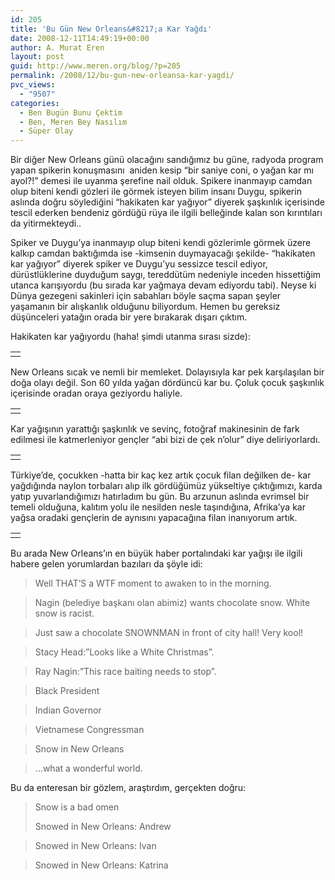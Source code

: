 ```yaml
---
id: 205
title: 'Bu Gün New Orleans&#8217;a Kar Yağdı'
date: 2008-12-11T14:49:19+00:00
author: A. Murat Eren
layout: post
guid: http://www.meren.org/blog/?p=205
permalink: /2008/12/bu-gun-new-orleansa-kar-yagdi/
pvc_views:
  - "9507"
categories:
  - Ben Bugün Bunu Çektim
  - Ben, Meren Bey Nasılım
  - Süper Olay
---
```

Bir diğer New Orleans günü olacağını sandığımız bu güne, radyoda program yapan spikerin konuşmasını  aniden kesip &#8220;bir saniye coni, o yağan kar mı ayol?!&#8221; demesi ile uyanma şerefine nail olduk. Spikere inanmayıp camdan olup biteni kendi gözleri ile görmek isteyen bilim insanı Duygu, spikerin aslında doğru söylediğini &#8220;hakikaten kar yağıyor&#8221; diyerek şaşkınlık içerisinde tescil ederken bendeniz gördüğü rüya ile ilgili belleğinde kalan son kırıntıları da yitirmekteydi..

Spiker ve Duygu&#8217;ya inanmayıp olup biteni kendi gözlerimle görmek üzere kalkıp camdan baktığımda ise -kimsenin duymayacağı şekilde- &#8220;hakikaten kar yağıyor&#8221; diyerek spiker ve Duygu&#8217;yu sessizce tescil ediyor, dürüstlüklerine duyduğum saygı, tereddütüm nedeniyle inceden hissettiğim utanca karışıyordu (bu sırada kar yağmaya devam ediyordu tabi). Neyse ki Dünya gezegeni sakinleri için sabahları böyle saçma sapan şeyler yaşamanın bir alışkanlık olduğunu biliyordum. Hemen bu gereksiz düşünceleri yatağın orada bir yere bırakarak dışarı çıktım.

Hakikaten kar yağıyordu (haha! şimdi utanma sırası sizde):

<table border="0" width="100%">
  <tr>
    <td align="center">
      <img title="Waiting for a Street Car in New Orleans" src="http://lh4.ggpht.com/_x7Afx6WcB1c/SUFWOZfBidI/AAAAAAAAErY/UePURSlCWnM/s800/snow-1-small.jpg" alt="" />
    </td>
  </tr>
</table>

New Orleans sıcak ve nemli bir memleket. Dolayısıyla kar pek karşılaşılan bir doğa olayı değil. Son 60 yılda yağan dördüncü kar bu. Çoluk çocuk şaşkınlık içerisinde oradan oraya geziyordu haliyle.

<table border="0" width="100%">
  <tr>
    <td align="center">
      <img src="http://lh6.ggpht.com/_x7Afx6WcB1c/SUFWOq_C8hI/AAAAAAAAErg/_nCNBJh6v7Y/s800/snow-2-small.jpg" alt="" />
    </td>
  </tr>
</table>

Kar yağışının yarattığı şaşkınlık ve sevinç, fotoğraf makinesinin de fark edilmesi ile katmerleniyor gençler &#8220;abi bizi de çek n&#8217;olur&#8221; diye deliriyorlardı.

<table border="0" width="100%">
  <tr>
    <td align="center">
      <img src="http://lh6.ggpht.com/_x7Afx6WcB1c/SUFWO7sJwGI/AAAAAAAAEro/e-ht5NaeBDY/s800/snow-3-small.jpg" alt="" />
    </td>
  </tr>
</table>

Türkiye&#8217;de, çocukken -hatta bir kaç kez artık çocuk filan değilken de- kar yağdığında naylon torbaları alıp ilk gördüğümüz yükseltiye çıktığımızı, karda yatıp yuvarlandığımızı hatırladım bu gün. Bu arzunun aslında evrimsel bir temeli olduğuna, kalıtım yolu ile nesilden nesle taşındığına, Afrika&#8217;ya kar yağsa oradaki gençlerin de aynısını yapacağına filan inanıyorum artık.

<table border="0" width="100%">
  <tr>
    <td align="center">
      <img src="http://lh3.ggpht.com/_x7Afx6WcB1c/SUFWPPvZGzI/AAAAAAAAErw/A6kDajAoI7Y/s800/snow-4-small.jpg" alt="" />
    </td>
  </tr>
</table>

Bu arada New Orleans&#8217;ın en büyük haber portalındaki kar yağışı ile ilgili habere gelen yorumlardan bazıları da şöyle idi:

> Well THAT&#8217;S a WTF moment to awaken to in the morning.

> Nagin (belediye başkanı olan abimiz) wants chocolate snow. White snow is racist.

> Just saw a chocolate SNOWNMAN in front of city hall! Very kool!

> Stacy Head:&#8221;Looks like a White Christmas&#8221;.
  
> Ray Nagin:&#8221;This race baiting needs to stop&#8221;.

> Black President
  
> Indian Governor
  
> Vietnamese Congressman
  
> Snow in New Orleans
  
> &#8230;what a wonderful world.

Bu da enteresan bir gözlem, araştırdım, gerçekten doğru:

> Snow is a bad omen
> 
> Snowed in New Orleans: Andrew
  
> Snowed in New Orleans: Ivan
  
> Snowed in New Orleans: Katrina